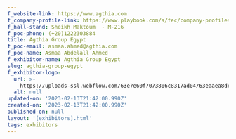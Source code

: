 ```yaml
---
f_website-link: https://www.agthia.com
f_company-profile-link: https://www.playbook.com/s/fec/company-profiles
f_hall-stand: Sheikh Maktoum  - M-216
f_poc-phone: (+20)1222303884
title: Agthia Group Egypt
f_poc-email: asmaa.ahmed@agthia.com
f_poc-name: Asmaa Abdelall Ahmed
f_exhibitor-name: Agthia Group Egypt
slug: agthia-group-egypt
f_exhibitor-logo:
  url: >-
    https://uploads-ssl.webflow.com/63e7e60f7073806c8317ad04/63eaaea8dc6b5e606ba7753a_ZTk3Ng.jpeg
  alt: null
updated-on: '2023-02-13T21:42:00.990Z'
created-on: '2023-02-13T21:42:00.990Z'
published-on: null
layout: '[exhibitors].html'
tags: exhibitors
---
```



